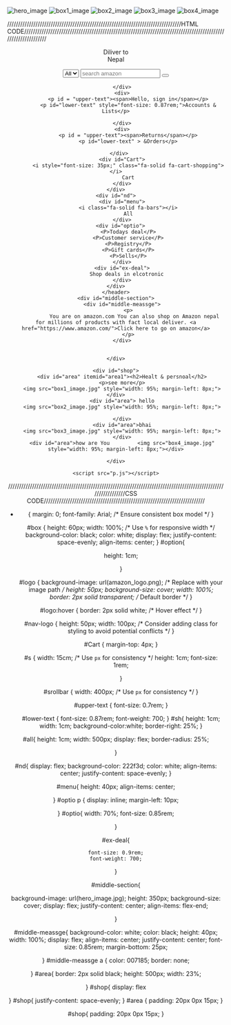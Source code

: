 ![hero_image](https://github.com/lkkrish/amazon-copy-html-css-/assets/163138410/9fe39cd0-0643-495c-bbb9-e451b02c4424)
![box1_image](https://github.com/lkkrish/amazon-copy-html-css-/assets/163138410/9a5d68d7-7045-407d-aa26-d22b873ca3f3)
![box2_image](https://github.com/lkkrish/amazon-copy-html-css-/assets/163138410/54bc29fd-7127-4c95-9299-22a98532024a)
![box3_image](https://github.com/lkkrish/amazon-copy-html-css-/assets/163138410/47b65857-766f-400d-ad19-7af4218e0239)
![box4_image](https://github.com/lkkrish/amazon-copy-html-css-/assets/163138410/b20387ae-27b2-4908-9aa0-b37880d67818)


////////////////////////////////////////////////////////////////////////////////HTML CODE//////////////////////////////////////////////////////////////////////////////////////////////////////////////
<html lang="en">
<head>
<link rel="stylesheet"href="amazon.css">
<link rel="stylesheet" href="https://cdnjs.cloudflare.com/ajax/libs/font-awesome/6.5.1/css/all.min.css" integrity="sha512-DTOQO9RWCH3ppGqcWaEA1BIZOC6xxalwEsw9c2QQeAIftl+Vegovlnee1c9QX4TctnWMn13TZye+giMm8e2LwA==" crossorigin="anonymous" referrerpolicy="no-referrer" />
</head>
<body >
    <header id="m"; >
    <div id="box";   >
        <div id="nav-logo"; >
         <div id="logo";>
         </div>   
        </div>
        <div style="margin-top: 4px;">
            <p >  Diliver to <br><i class="fa-solid fa-location-dot"></i>
                    Nepal 
                </p>
        </div>
        <div >
            <select id="option" >
                <option >All</option>
            </select>
            <input  id="s"  placeholder="search amazon ">
            <button id="sh">
            <i class="fa-solid fa-magnifying-glass"></i>
            </button>

        </div>
        <div>
            <p id = "upper-text"><span>Hello, sign in</span></p>
            <p id="lower-text" style="font-size: 0.87rem;">Accounts & Lists</p>

        </div>
        <div>
            <p id = "upper-text"><span>Returns</span></p>
            <p id="lower-text" > &Orders</p>

        </div>  
        <div id="Cart">
            <i style="font-size: 35px;" class="fa-solid fa-cart-shopping"></i>
            Cart
        </div>
    </div>
    <div id="nd">
        <div id="menu">
            <i class="fa-solid fa-bars"></i>
            All
        </div>
        <div id="optio"> 
            <P>Todays deal</P>
            <P>Customer service</P>
            <P>Registry</P>
            <P>Gift cards</P>
            <P>Sells</P>
        </div>
        <div id="ex-deal">
            Shop deals in elcotronic 
        </div>
    </div>
    </header>
    <div id="middle-section">
        <div id="middle-meassge">
            <p>
                You are on amazon.com You can also shop on Amazon nepal for millions of products with fact local deliver. <a href="https://www.amazon.com/">Click here to go on amazon</a>
            </p>
        </div>

        
    </div>
    
    <div id="shop">
        <div id="area" itemid="area1"><h2>Healt & persnoal</h2>
        <p>see more</p>
        <img src="box1_image.jpg" style="width: 95%; margin-left: 8px;"></div>
        <div id="area"> hello
        <img src="box2_image.jpg" style="width: 95%; margin-left: 8px;">
         
        </div>
        <div id="area">bhai
        <img src="box3_image.jpg" style="width: 95%; margin-left: 8px;">
        </div>
        <div id="area">how are You         <img src="box4_image.jpg" style="width: 95%; margin-left: 8px;"></div>

    </div>

    <script src="p.js"></script>
</body>
</html>


/////////////////////////////////////////////////////////////////////////////////////////////////////////////////CSS CODE//////////////////////////////////////////////////////////////////////////

* {
    margin: 0;
    font-family: Arial;
     /* Ensure consistent box model */
  }
  
  #box {
    height: 60px;
    width: 100%; /* Use `%` for responsive width */
    background-color: black;
    color: white;
    display: flex;
    justify-content: space-evenly;
    align-items: center;
  }
  #option{

    height: 1cm;

  }

  
  #logo {
    background-image: url(amazon_logo.png); /* Replace with your image path */
    height: 50px;
    background-size: cover;
    width: 100%;
    border: 2px solid transparent; /* Default border */
  }
  
  #logo:hover {
    border: 2px solid white; /* Hover effect */
  }
  
  #nav-logo {
    height: 50px;
    width: 100px;
    /* Consider adding class for styling to avoid potential conflicts */
  }
  
  #Cart {
    margin-top: 4px;
  }
  
  #s {
    width: 15cm; /* Use `px` for consistency */
    height: 1cm;
    font-size: 1rem;
    
  }
  
  #srollbar {
    width: 400px; /* Use `px` for consistency */
  }
  
  #upper-text {
    font-size: 0.7rem;
  }
  
  #lower-text {
    font-size: 0.87rem;
    font-weight: 700;
  }
  #sh{
    height: 1cm;
    width: 1cm;
    background-color:white;
    border-right: 25%;
  }
  
#all{
    height: 1cm;
    width: 500px;
    display: flex;
    border-radius: 25%;
    
    
}

#nd{
    display: flex;
    background-color: 222f3d;
    color: white;
    align-items: center;
    justify-content: space-evenly;
}

#menu{
    height: 40px;
    align-items: center;
    


}
#optio p {
    display: inline;
    margin-left: 10px;
    
}
#optio{
    width: 70%;
    font-size: 0.85rem;

}

#ex-deal{

    font-size: 0.9rem;
    font-weight: 700;
}





#middle-section{

  background-image: url(hero_image.jpg);
  height: 350px;
  background-size: cover;
  display: flex;
  justify-content: center;
  align-items: flex-end;
  
}

#middle-meassge{
  background-color: white;
  color: black;
  height: 40px;
  width: 100%;
  display: flex;
  align-items: center;
  justify-content: center;
  font-size: 0.85rem;
  margin-bottom: 25px;

}
#middle-meassge a {
  color: 007185;
  border: none;
  
}
#area{
  border: 2px solid black;
  height: 500px;
  width: 23%;

}
#shop{
  display: flex

}
#shop{
  justify-content: space-evenly;
}
#area {
  padding: 20px 0px 15px;
}

#shop{
  padding: 20px 0px 15px;
}





























